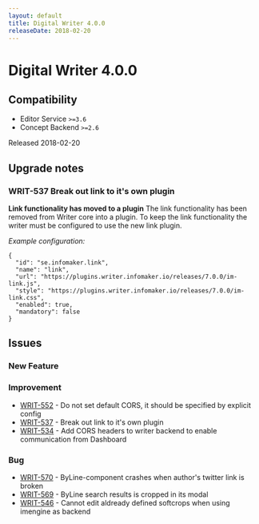 ```yaml
---
layout: default
title: Digital Writer 4.0.0
releaseDate: 2018-02-20
---
```

<div class="jumbotron">
    <h1>Digital Writer 4.0.0</h1>    
    <h2>Compatibility</h2>
    <ul>
        <li>Editor Service <code>>=3.6</code></li>
        <li>Concept Backend <code>>=2.6</code></li>
    </ul>
</div>

Released 2018-02-20



## Upgrade notes  
         
### WRIT-537 Break out link to it's own plugin 
**Link functionality has moved to a plugin**
The link functionality has been removed from Writer core into a plugin. To keep the link functionality the writer must be configured to use the new link plugin.

*Example configuration:*
```
{
  "id": "se.infomaker.link",
  "name": "link",
  "url": "https://plugins.writer.infomaker.io/releases/7.0.0/im-link.js",
  "style": "https://plugins.writer.infomaker.io/releases/7.0.0/im-link.css",
  "enabled": true,
  "mandatory": false
}
```              



## Issues  


### New Feature 



### Improvement 
 
 * [WRIT-552](https://jira.infomaker.se/browse/WRIT-552) - Do not set default CORS, it should be specified by explicit config  
 * [WRIT-537](https://jira.infomaker.se/browse/WRIT-537) - Break out link to it's own plugin  
 * [WRIT-534](https://jira.infomaker.se/browse/WRIT-534) - Add CORS headers to writer backend to enable communication from Dashboard 


### Bug 
 
 * [WRIT-570](https://jira.infomaker.se/browse/WRIT-570) - ByLine-component crashes when author's twitter link is broken  
 * [WRIT-569](https://jira.infomaker.se/browse/WRIT-569) - ByLine search results is cropped in its modal  
 * [WRIT-546](https://jira.infomaker.se/browse/WRIT-546) - Cannot edit aldready defined softcrops when using imengine as backend 


